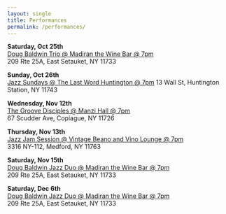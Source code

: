 ```yaml
---
layout: single
title: Performances
permalink: /performances/
---
```


**Saturday, Oct 25th**  
[Doug Baldwin Trio @ Madiran the Wine Bar @ 7pm](www.madiranthewinebar.com)  
209 Rte 25A, East Setauket, NY 11733

**Sunday, Oct 26th**  
[Jazz Sundays @ The Last Word Huntington @ 7pm](https://www.thelastwordhuntington.com)
13 Wall St, Huntington Station, NY 11743

**Wednesday, Nov 12th**  
[The Groove Disciples @ Manzi Hall @ 7pm](https://manzihall.com/)  
67 Scudder Ave, Copiague, NY 11726

**Thursday, Nov 13th**  
[Jazz Jam Session @ Vintage Beano and Vino Lounge @ 7pm](https://www.vintagebeanoandvinolounge.com)  
3316 NY-112, Medford, NY 11763

**Saturday, Nov 15th**  
[Doug Baldwin Jazz Duo @ Madiran the Wine Bar @ 7pm](www.madiranthewinebar.com)  
209 Rte 25A, East Setauket, NY 11733

**Saturday, Dec 6th**  
[Doug Baldwin Jazz Duo @ Madiran the Wine Bar @ 7pm](www.madiranthewinebar.com)  
209 Rte 25A, East Setauket, NY 11733
